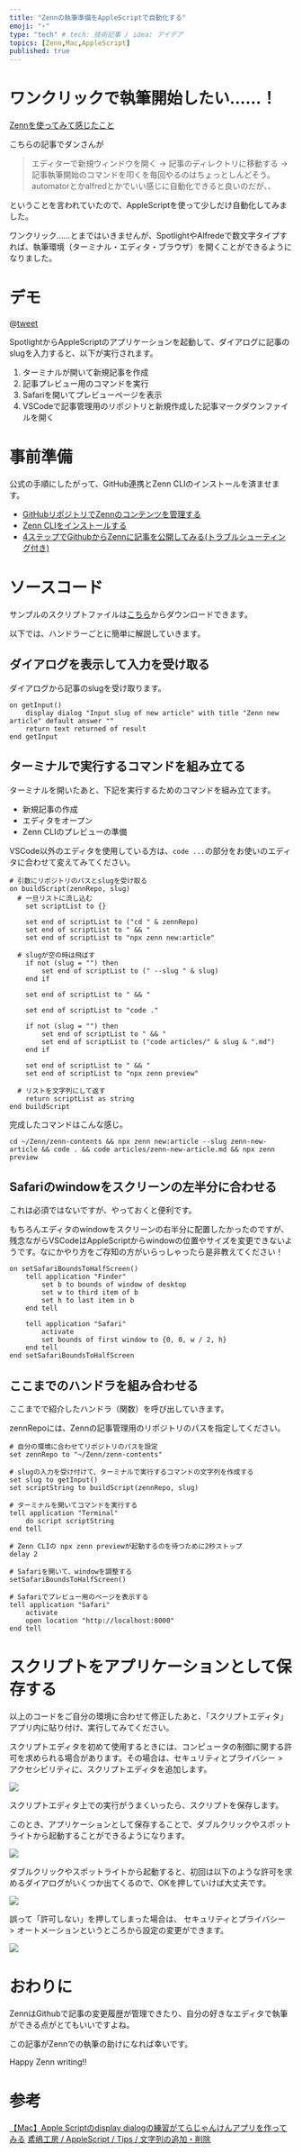 ```yaml
---
title: "Zennの執筆準備をAppleScriptで自動化する"
emoji: "⚡️"
type: "tech" # tech: 技術記事 / idea: アイデア
topics: [Zenn,Mac,AppleScript]
published: true
---
```


# ワンクリックで執筆開始したい……！

[Zennを使ってみて感じたこと](https://zenn.dev/d0ne1s/articles/12c997e1858a6d3da4bc)

こちらの記事でダンさんが

>エディターで新規ウィンドウを開く → 記事のディレクトリに移動する → 記事執筆開始のコマンドを叩くを毎回やるのはちょっとしんどそう。automatorとかalfredとかでいい感じに自動化できると良いのだが、、

ということを言われていたので、AppleScriptを使って少しだけ自動化してみました。

ワンクリック……とまではいきませんが、SpotlightやAlfredeで数文字タイプすれば、執筆環境（ターミナル・エディタ・ブラウザ）を開くことができるようになりました。

# デモ

@[tweet](https://twitter.com/turara_engeneer/status/1306577317280448512)

SpotlightからAppleScriptのアプリケーションを起動して、ダイアログに記事のslugを入力すると、以下が実行されます。

[^1]: GIFには1.5MBの制限があるようで、小さいGIFしか

1. ターミナルが開いて新規記事を作成
2. 記事プレビュー用のコマンドを実行
3. Safariを開いてプレビューページを表示
4. VSCodeで記事管理用のリポジトリと新規作成した記事マークダウンファイルを開く

# 事前準備

公式の手順にしたがって、GitHub連携とZenn CLIのインストールを済ませます。

- [GitHubリポジトリでZennのコンテンツを管理する](https://zenn.dev/zenn/articles/connect-to-github)
- [Zenn CLIをインストールする](https://zenn.dev/zenn/articles/install-zenn-cli)
- [4ステップでGithubからZennに記事を公開してみる(トラブルシューティング付き)](https://zenn.dev/ohbashunsuke/articles/20200917001-deploy-with-github)


# ソースコード

サンプルのスクリプトファイルは[こちら](https://github.com/turara/zenn-contents/blob/master/samples/zenn-new-article-with-applescript/zenn-new-article-sample.scpt)からダウンロードできます。

以下では、ハンドラーごとに簡単に解説していきます。

## ダイアログを表示して入力を受け取る

ダイアログから記事のslugを受け取ります。

```applescript
on getInput()
	display dialog "Input slug of new article" with title "Zenn new article" default answer ""
	return text returned of result
end getInput
```

## ターミナルで実行するコマンドを組み立てる

ターミナルを開いたあと、下記を実行するためのコマンドを組み立てます。

- 新規記事の作成
- エディタをオープン
- Zenn CLIのプレビューの準備

VSCode以外のエディタを使用している方は、`code ...`の部分をお使いのエディタに合わせて変えてみてください。

```applescript
# 引数にリポジトリのパスとslugを受け取る
on buildScript(zennRepo, slug)
  # 一旦リストに流し込む
	set scriptList to {}

	set end of scriptList to ("cd " & zennRepo)
	set end of scriptList to " && "
	set end of scriptList to "npx zenn new:article"

  # slugが空の時は飛ばす
	if not (slug = "") then
		set end of scriptList to (" --slug " & slug)
	end if

	set end of scriptList to " && "

	set end of scriptList to "code ."

	if not (slug = "") then
		set end of scriptList to " && "
		set end of scriptList to ("code articles/" & slug & ".md")
	end if

	set end of scriptList to " && "
	set end of scriptList to "npx zenn preview"

  # リストを文字列にして返す
	return scriptList as string
end buildScript
```

完成したコマンドはこんな感じ。

```shell
cd ~/Zenn/zenn-contents && npx zenn new:article --slug zenn-new-article && code . && code articles/zenn-new-article.md && npx zenn preview
```


## Safariのwindowをスクリーンの左半分に合わせる

これは必須ではないですが、やっておくと便利です。

もちろんエディタのwindowをスクリーンの右半分に配置したかったのですが、残念ながらVSCodeはAppleScriptからwindowの位置やサイズを変更できないようです。なにかやり方をご存知の方がいらっしゃったら是非教えてください！

```applescript
on setSafariBoundsToHalfScreen()
	tell application "Finder"
		set b to bounds of window of desktop
		set w to third item of b
		set h to last item in b
	end tell

	tell application "Safari"
		activate
		set bounds of first window to {0, 0, w / 2, h}
	end tell
end setSafariBoundsToHalfScreen
```

## ここまでのハンドラを組み合わせる

ここまでで紹介したハンドラ（関数）を呼び出していきます。

zennRepoには、Zennの記事管理用のリポジトリのパスを指定してください。

```applescript
# 自分の環境に合わせてリポジトリのパスを設定
set zennRepo to "~/Zenn/zenn-contents"

# slugの入力を受け付けて、ターミナルで実行するコマンドの文字列を作成する
set slug to getInput()
set scriptString to buildScript(zennRepo, slug)

# ターミナルを開いてコマンドを実行する
tell application "Terminal"
	do script scriptString
end tell

# Zenn CLIの npx zenn previewが起動するのを待つために2秒ストップ
delay 2

# Safariを開いて、windowを調整する
setSafariBoundsToHalfScreen()

# Safariでプレビュー用のページを表示する
tell application "Safari"
	activate
	open location "http://localhost:8000"
end tell
```

# スクリプトをアプリケーションとして保存する

以上のコードをご自分の環境に合わせて修正したあと、「スクリプトエディタ」アプリ内に貼り付け、実行してみてください。

スクリプトエディタを初めて使用するときには、コンピュータの制御に関する許可を求められる場合があります。その場合は、セキュリティとプライバシー > アクセシビリティに、スクリプトエディタを追加します。

![](https://storage.googleapis.com/zenn-user-upload/fpx9ikq1mtiafk9r9eje4oqy4tld)

スクリプトエディタ上での実行がうまくいったら、スクリプトを保存します。

このとき、アプリケーションとして保存することで、ダブルクリックやスポットライトから起動することができるようになります。

![](https://storage.googleapis.com/zenn-user-upload/jb42m455k66ys3ba4wxfllz4zzl6)

ダブルクリックやスポットライトから起動すると、初回は以下のような許可を求めるダイアログがいくつか出てくるので、OKを押していけば大丈夫です。

![](https://storage.googleapis.com/zenn-user-upload/oty60rega7qvtsd8d4hwf2he3v3w)

誤って「許可しない」を押してしまった場合は、 セキュリティとプライバシー > オートメーションというところから設定の変更ができます。

![](https://storage.googleapis.com/zenn-user-upload/x6eb315fgmp7fsi2btw517e0ow45)

# おわりに

ZennはGithubで記事の変更履歴が管理できたり、自分の好きなエディタで執筆ができる点がとてもいいですよね。

この記事がZennでの執筆の助けになれば幸いです。

Happy Zenn writing!!

# 参考

[【Mac】Apple Scriptのdisplay dialogの練習がてらじゃんけんアプリを作ってみる](https://qiita.com/soh19/items/200f5881ed1fc87665dd)
[鳶嶋工房 / AppleScript / Tips / 文字列の追加・削除](http://tonbi.jp/AppleScript/Tips/String/AddDelete.html)